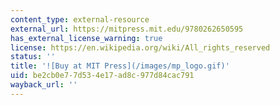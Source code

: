 ```yaml
---
content_type: external-resource
external_url: https://mitpress.mit.edu/9780262650595
has_external_license_warning: true
license: https://en.wikipedia.org/wiki/All_rights_reserved
status: ''
title: '![Buy at MIT Press](/images/mp_logo.gif)'
uid: be2cb0e7-7d53-4e17-ad8c-977d84cac791
wayback_url: ''
---
```

